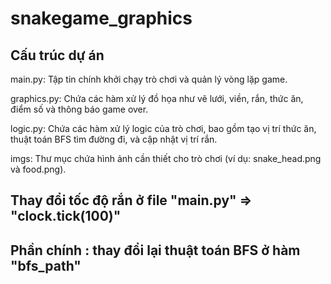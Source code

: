 # snakegame_graphics

## Cấu trúc dự án 
  main.py: Tập tin chính khởi chạy trò chơi và quản lý vòng lặp game.

  graphics.py: Chứa các hàm xử lý đồ họa như vẽ lưới, viền, rắn, thức ăn, điểm số và thông báo game over.

  logic.py: Chứa các hàm xử lý logic của trò chơi, bao gồm tạo vị trí thức ăn, thuật toán BFS tìm đường đi, và cập nhật vị trí rắn.

  imgs: Thư mục chứa hình ảnh cần thiết cho trò chơi (ví dụ: snake_head.png và food.png).
    
## Thay đổi tốc độ rắn ở file "main.py" => "clock.tick(100)"

## Phần chính : thay đổi lại thuật toán BFS ở hàm "bfs_path"


